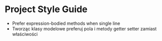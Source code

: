 # Project Style Guide
- Prefer expression-bodied methods when single line
- Tworząc klasy modelowe preferuj pola i metody getter setter zamiast właściwości